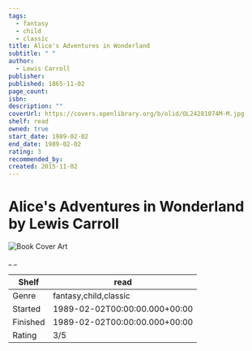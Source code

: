 ```yaml
---
tags:
  - fantasy
  - child
  - classic
title: Alice's Adventures in Wonderland
subtitle: " "
author:
  - Lewis Carroll
publisher:
published: 1865-11-02
page_count:
isbn:
description: ""
coverUrl: https://covers.openlibrary.org/b/olid/OL24281074M-M.jpg
shelf: read
owned: true
start_date: 1989-02-02
end_date: 1989-02-02
rating: 3
recommended_by:
created: 2015-11-02
---
```


# Alice's Adventures in Wonderland by Lewis Carroll

![Book Cover Art](https://covers.openlibrary.org/b/olid/OL24281074M-M.jpg)

_ _

| Shelf | read |
| --- | --- |
| Genre | fantasy,child,classic |
| Started | 1989-02-02T00:00:00.000+00:00 |
| Finished | 1989-02-02T00:00:00.000+00:00 |
| Rating | 3/5 |

